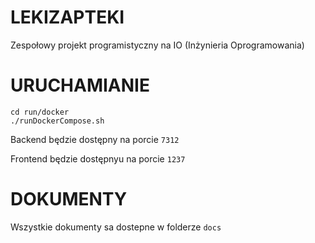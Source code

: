 # LEKIZAPTEKI
Zespołowy projekt programistyczny na IO (Inżynieria Oprogramowania)

# URUCHAMIANIE
```
cd run/docker
./runDockerCompose.sh
```

Backend będzie dostępny na porcie `7312`

Frontend będzie dostępnyu na porcie `1237`

# DOKUMENTY
Wszystkie dokumenty sa dostepne w folderze `docs`
